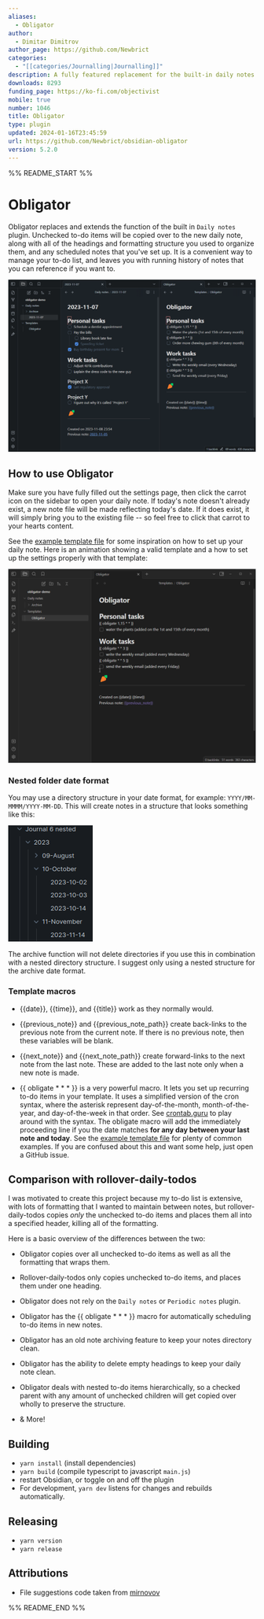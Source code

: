```yaml
---
aliases:
  - Obligator
author:
  - Dimitar Dimitrov
author_page: https://github.com/Newbrict
categories:
  - "[[categories/Journalling|Journalling]]"
description: A fully featured replacement for the built-in daily notes plugin. Obligator functions like a virtual bullet journal by copying over unchecked to-do items to your new daily note, along with adding any scheduled items you've set up
downloads: 8293
funding_page: https://ko-fi.com/objectivist
mobile: true
number: 1046
title: Obligator
type: plugin
updated: 2024-01-16T23:45:59
url: https://github.com/Newbrict/obsidian-obligator
version: 5.2.0
---
```


%% README_START %%

# Obligator

Obligator replaces and extends the function of the built in `Daily notes` plugin.
Unchecked to-do items will be copied over to the new daily note, along with all
of the headings and formatting structure you used to organize them, and any
scheduled notes that you've set up. It is a convenient way to manage your
to-do list, and leaves you with running history of notes that you can
reference if you want to.

![](https://raw.githubusercontent.com/Newbrict/obsidian-obligator/HEAD/example/preview.gif)

## How to use Obligator

Make sure you have fully filled out the settings page, then click the carrot
icon on the sidebar to open your daily note. If today's note doesn't already
exist, a new note file will be made reflecting today's date. If it does exist,
it will simply bring you to the existing file -- so feel free to click that
carrot to your hearts content.

See the [example template file](example/daily_note.md) for some inspiration on
how to set up your daily note. Here is an animation showing a valid template and
a how to set up the settings properly with that template:

![](https://raw.githubusercontent.com/Newbrict/obsidian-obligator/HEAD/example/settings.gif)

### Nested folder date format
You may use a directory structure in your date format, for example:
`YYYY/MM-MMMM/YYYY-MM-DD`. This will create notes in a structure that looks
something like this:

![](https://raw.githubusercontent.com/Newbrict/obsidian-obligator/HEAD/example/nested_dates.png)

The archive function will not delete directories if you use this in combination
with a nested directory structure. I suggest only using a nested structure for
the archive date format.

### Template macros
 * {{date}}, {{time}}, and {{title}} work as they normally would.


 * {{previous_note}} and {{previous_note_path}} create back-links to the
   previous note from the current note. If there is no previous note, then
   these variables will be blank.

 * {{next_note}} and {{next_note_path}} create forward-links to the
   next note from the last note. These are added to the last note only when a
   new note is made.

 * {{ obligate * * * }} is a very powerful macro. It lets you set up
   recurring to-do items in your template. It uses a simplified version of the
   cron syntax, where the asterisk represent day-of-the-month,
   month-of-the-year, and day-of-the-week in that order. See [crontab.guru](https://crontab.guru)
   to play around with the syntax. The obligate macro will add the immediately
   proceeding line if you the date matches **for any day between your
   last note and today**. See the [example template file](example/daily_note.md)
   for plenty of common examples. If you are confused about this and want some
   help, just open a GitHub issue.


## Comparison with rollover-daily-todos
I was motivated to create this project because my to-do list is extensive, with
lots of formatting that I wanted to maintain between notes, but rollover-daily-todos
copies *only* the unchecked to-do items and places them all into a specified
header, killing all of the formatting.

Here is a basic overview of the differences between the two:

- Obligator copies over all unchecked to-do items as well as all the formatting
  that wraps them.

- Rollover-daily-todos only copies unchecked to-do items, and places them under
  one heading.

- Obligator does not rely on the `Daily notes` or `Periodic notes` plugin.

- Obligator has the {{ obligate * * * }} macro for automatically scheduling
  to-do items in new notes.

- Obligator has an old note archiving feature to keep your notes directory clean.

- Obligator has the ability to delete empty headings to keep your daily note clean.

- Obligator deals with nested to-do items hierarchically, so a checked parent with
  any amount of unchecked children will get copied over wholly to preserve the
  structure.

- & More!

## Building
* `yarn install` (install dependencies)
* `yarn build` (compile typescript to javascript `main.js`)
* restart Obsidian, or toggle on and off the plugin
* For development, `yarn dev` listens for changes and rebuilds automatically.

## Releasing
* `yarn version`
* `yarn release`

## Attributions
* File suggestions code taken from [mirnovov](https://github.com/mirnovov/obsidian-homepage/blob/main/src/suggest.ts)


%% README_END %%